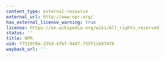 ```yaml
---
content_type: external-resource
external_url: http://www.npr.org/
has_external_license_warning: true
license: https://en.wikipedia.org/wiki/All_rights_reserved
status: ''
title: NPR
uid: f7510f0e-255d-4fbf-9487-735f1cb97476
wayback_url: ''
---
```

